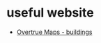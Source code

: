 # useful website
- [Overtrue Maps - buildings](https://docs.overturemaps.org/guides/buildings/#14/32.58453/-117.05154/0/60)
